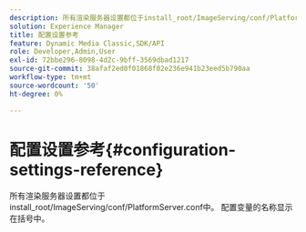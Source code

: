 ```yaml
---
description: 所有渲染服务器设置都位于install_root/ImageServing/conf/PlatformServer.conf中。 配置变量的名称显示在括号中。
solution: Experience Manager
title: 配置设置参考
feature: Dynamic Media Classic,SDK/API
role: Developer,Admin,User
exl-id: 72bbe296-8098-4d2c-9bff-3569dbad1217
source-git-commit: 38afaf2ed0f01868f02e236e941b23eed5b790aa
workflow-type: tm+mt
source-wordcount: '50'
ht-degree: 0%

---
```


# 配置设置参考{#configuration-settings-reference}

所有渲染服务器设置都位于install_root/ImageServing/conf/PlatformServer.conf中。 配置变量的名称显示在括号中。
